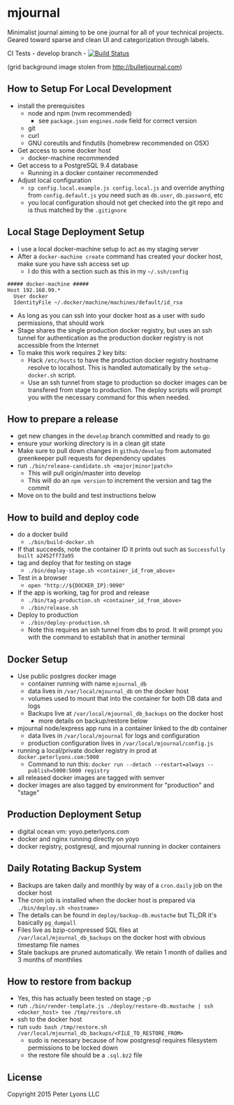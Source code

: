 # mjournal

Minimalist journal aiming to be one journal for all of your technical projects. Geared toward sparse and clean UI and categorization through labels.

CI Tests - develop branch - [![Build Status](https://semaphoreci.com/api/v1/projects/ada70239-ae02-4cc2-9c7c-da1652fd03f0/617307/badge.svg)](https://semaphoreci.com/focusaurus/mjournal)

(grid background image stolen from http://bulletjournal.com)

## How to Setup For Local Development

- install the prerequisites
  - node and npm (nvm recommended)
    - see `package.json` `engines.node` field for correct version
  - git
  - curl
  - GNU coreutils and findutils (homebrew recommended on OSX)
- Get access to some docker host
  - docker-machine recommended
- Get access to a PostgreSQL 9.4 database
  - Running in a docker container recommended
- Adjust local configuration
  - `cp config.local.example.js config.local.js` and override anything from `config.default.js` you need such as `db.user`, `db.password`, etc
  - you local configuration should not get checked into the git repo and is thus matched by the `.gitignore`

## Local Stage Deployment Setup

- I use a local docker-machine setup to act as my staging server
- After a `docker-machine create` command has created your docker host, make sure you have ssh access set up
  - I do this with a section such as this in my `~/.ssh/config`

```
##### docker-machine #####
Host 192.168.99.*
  User docker
  IdentityFile ~/.docker/machine/machines/default/id_rsa
```

- As long as you can ssh into your docker host as a user with sudo permissions, that should work
- Stage shares the single production docker registry, but uses an ssh tunnel for authentication as the production docker registry is not accessible from the Internet
- To make this work requires 2 key bits:
  - Hack `/etc/hosts` to have the production docker registry hostname resolve to localhost. This is handled automatically by the `setup-docker.sh` script.
  - Use an ssh tunnel from stage to production so docker images can be transfered from stage to production. The deploy scripts will prompt you with the necessary command for this when needed.

## How to prepare a release

- get new changes in the `develop` branch committed and ready to go
- ensure your working directory is in a clean git state
- Make sure to pull down changes in `github/develop` from automated greenkeeper pull requests for dependency updates
- run `./bin/release-candidate.sh <major|minor|patch>`
  - This will pull origin/master into develop
  - This will do an `npm version` to increment the version and tag the commit
- Move on to the build and test instructions below

## How to build and deploy code

- do a docker build
  - `./bin/build-docker.sh`
- If that succeeds, note the container ID it prints out such as `Successfully built a2452ff73a95`
- tag and deploy that for testing on stage
  - `./bin/deploy-stage.sh <container_id_from_above>`
- Test in a browser
  - `open "http://${DOCKER_IP}:9090"`
- If the app is working, tag for prod and release
  - `./bin/tag-production.sh <container_id_from_above>`
  - `./bin/release.sh`
- Deploy to production
  - `./bin/deploy-production.sh`
  - Note this requires an ssh tunnel from dbs to prod. It will prompt you with the command to establish that in another terminal

## Docker Setup

- Use public postgres docker image
  - container running with name `mjournal_db`
  - data lives in `/var/local/mjournal_db` on the docker host
  - volumes used to mount that into the container for both DB data and logs
  - Backups live at `/var/local/mjournal_db_backups` on the docker host
    - more details on backup/restore below
- mjournal node/express app runs in a container linked to the db container
  - data lives in `/var/local/mjournal` for logs and configuration
  - production configuration lives in `/var/local/mjournal/config.js`
- running a local/private docker registry in prod at `docker.peterlyons.com:5000`
  - Command to run this: `docker run --detach --restart=always --publish=5000:5000 registry`
- all released docker images are tagged with semver
- docker images are also tagged by environment for "production" and "stage"

## Production Deployment Setup

- digital ocean vm: yoyo.peterlyons.com
- docker and nginx running directly on yoyo
- docker registry, postgresql, and mjournal running in docker containers

## Daily Rotating Backup System

- Backups are taken daily and monthly by way of a `cron.daily` job on the docker host
- The cron job is installed when the docker host is prepared via `./bin/deploy.sh <hostname>`
- The details can be found in `deploy/backup-db.mustache` but TL;DR it's basically `pg_dumpall`
- Files live as bzip-compressed SQL files at `/var/local/mjournal_db_backups` on the docker host with obvious timestamp file names
- Stale backups are pruned automatically. We retain 1 month of dailies and 3 months of monthlies

## How to restore from backup

- Yes, this has actually been tested on stage ;-p
- run `./bin/render-template.js ./deploy/restore-db.mustache | ssh <docker_host> tee /tmp/restore.sh`
- ssh to the docker host
- run `sudo bash /tmp/restore.sh /var/local/mjournal_db_backups/<FILE_TO_RESTORE_FROM>`
  - sudo is necessary because of how postgresql requires filesystem permissions to be locked down
  - the restore file should be a `.sql.bz2` file

## License

Copyright 2015 Peter Lyons LLC
